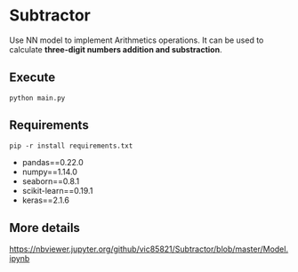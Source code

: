 # Subtractor
Use NN model to implement Arithmetics operations. 
It can be used to calculate **three-digit numbers addition and substraction**.

## Execute
`python main.py`

## Requirements
`pip -r install requirements.txt`
* pandas==0.22.0
* numpy==1.14.0
* seaborn==0.8.1
* scikit-learn==0.19.1
* keras==2.1.6

## More details
https://nbviewer.jupyter.org/github/vic85821/Subtractor/blob/master/Model.ipynb
